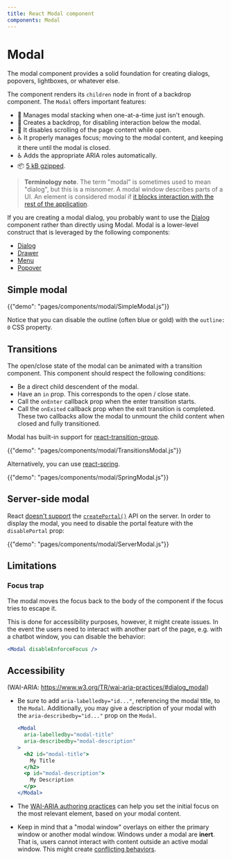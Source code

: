 ```yaml
---
title: React Modal component
components: Modal
---
```


# Modal

<p class="description">The modal component provides a solid foundation for creating dialogs, popovers, lightboxes, or whatever else.</p>

The component renders its `children` node in front of a backdrop component.
The `Modal` offers important features:

- 💄 Manages modal stacking when one-at-a-time just isn't enough.
- 🔐 Creates a backdrop, for disabling interaction below the modal.
- 🔐 It disables scrolling of the page content while open.
- ♿️ It properly manages focus; moving to the modal content,
      and keeping it there until the modal is closed.
- ♿️ Adds the appropriate ARIA roles automatically.
- 📦 [5 kB gzipped](/size-snapshot).

> **Terminology note**. The term "modal" is sometimes used to mean "dialog", but this is a misnomer.
A modal window describes parts of a UI.
An element is considered modal if [it blocks interaction with the rest of the application](https://en.wikipedia.org/wiki/Modal_window).

If you are creating a modal dialog, you probably want to use the [Dialog](/components/dialogs/) component rather than directly using Modal.
Modal is a lower-level construct that is leveraged by the following components:

- [Dialog](/components/dialogs/)
- [Drawer](/components/drawers/)
- [Menu](/components/menus/)
- [Popover](/components/popover/)

## Simple modal

{{"demo": "pages/components/modal/SimpleModal.js"}}

Notice that you can disable the outline (often blue or gold) with the `outline: 0` CSS property.

## Transitions

The open/close state of the modal can be animated with a transition component.
This component should respect the following conditions:

- Be a direct child descendent of the modal.
- Have an `in` prop. This corresponds to the open / close state.
- Call the `onEnter` callback prop when the enter transition starts.
- Call the `onExited` callback prop when the exit transition is completed.
These two callbacks allow the modal to unmount the child content when closed and fully transitioned.

Modal has built-in support for [react-transition-group](https://github.com/reactjs/react-transition-group).

{{"demo": "pages/components/modal/TransitionsModal.js"}}

Alternatively, you can use [react-spring](https://github.com/react-spring/react-spring).

{{"demo": "pages/components/modal/SpringModal.js"}}

## Server-side modal

React [doesn't support](https://github.com/facebook/react/issues/13097) the [`createPortal()`](https://reactjs.org/docs/portals.html) API on the server.
In order to display the modal, you need to disable the portal feature with the `disablePortal` prop:

{{"demo": "pages/components/modal/ServerModal.js"}}

## Limitations

### Focus trap

The modal moves the focus back to the body of the component if the focus tries to escape it.

This is done for accessibility purposes, however, it might create issues.
In the event the users need to interact with another part of the page, e.g. with a chatbot window, you can disable the behavior:

```jsx
<Modal disableEnforceFocus />
```

## Accessibility

(WAI-ARIA: https://www.w3.org/TR/wai-aria-practices/#dialog_modal)

- Be sure to add `aria-labelledby="id..."`, referencing the modal title, to the `Modal`.
Additionally, you may give a description of your modal with the `aria-describedby="id..."` prop on the `Modal`.

  ```jsx
  <Modal
    aria-labelledby="modal-title"
    aria-describedby="modal-description"
  >
    <h2 id="modal-title">
      My Title
    </h2>
    <p id="modal-description">
      My Description
    </p>
  </Modal>
  ```
- The [WAI-ARIA authoring practices](https://www.w3.org/TR/wai-aria-practices/examples/dialog-modal/dialog.html) can help you set the initial focus on the most relevant element, based on your modal content.
- Keep in mind that a "modal window" overlays on either the primary window or another modal window. Windows under a modal are **inert**. That is, users cannot interact with content outside an active modal window. This might create [conflicting behaviors](#focus-trap).
